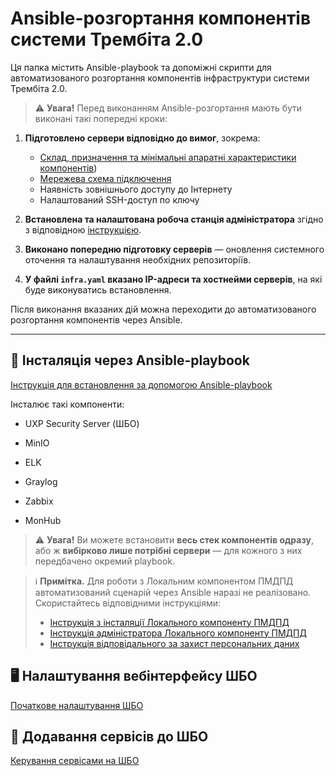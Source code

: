 # Ansible-розгортання компонентів системи Трембіта 2.0

Ця папка містить Ansible-playbook та допоміжні скрипти для автоматизованого розгортання компонентів інфраструктури системи Трембіта 2.0.

> ⚠️ **Увага!** Перед виконанням Ansible-розгортання мають бути виконані такі попередні кроки:

1. **Підготовлено сервери відповідно до вимог**, зокрема:
   - [Склад, призначення та мінімальні апаратні характеристики компонентів](../manual-installation/01-env-components.md))
   - [Мережева схема підключення](../manual-installation/02-network-diagram.md)
   - Наявність зовнішнього доступу до Інтернету
   - Налаштований SSH-доступ по ключу

2. **Встановлена та налаштована робоча станція адміністратора** згідно з відповідною [інструкцією](../manual-installation/03-adminserver-install.md).

3. **Виконано попередню підготовку серверів** — оновлення системного оточення та налаштування необхідних репозиторіїв.

4. **У файлі `infra.yaml` вказано IP-адреси та хостнейми серверів**, на які буде виконуватись встановлення.

Після виконання вказаних дій можна переходити до автоматизованого розгортання компонентів через Ansible.

---

## 🔧 Інсталяція через Ansible-playbook

[Інструкція для встановлення за допомогою Ansible-playbook](01-ansible.md)

Інсталює такі компоненти:

- UXP Security Server (ШБО)

- MinIO

- ELK
 
- Graylog

- Zabbix

- MonHub

> ⚠️ **Увага!** Ви можете встановити **весь стек компонентів одразу**, або ж **вибірково лише потрібні сервери** — для кожного з них передбачено окремий playbook.

> ℹ️ **Примітка.** Для роботи з Локальним компонентом ПМДПД автоматизований сценарій через Ansible наразі не реалізовано. Скористайтесь відповідними інструкціями:
> - [Інструкція з інсталяції Локального компоненту ПМДПД](https://portal.trembita.gov.ua/media/website-media/LK_PMDPD.pdf)
> - [Інструкція адміністратора Локального компоненту ПМДПД](https://portal.trembita.gov.ua/media/website-media/%D0%86%D0%BD%D1%81%D1%82%D1%80%D1%83%D0%BA%D1%86%D1%96%D1%8F_%D0%90%D0%B4%D0%BC%D1%96%D0%BD%D1%96%D1%81%D1%82%D1%80%D0%B0%D1%82%D0%BE%D1%80%D0%B0_%D0%9B%D0%BE%D0%BA%D0%B0%D0%BB%D1%8C%D0%BD%D0%BE%D0%B3%D0%BE_%D0%BA%D0%BE%D0%BC%D0%BF%D0%BE%D0%BD%D0%B5%D0%BD%D1%82%D1%83_%D0%9F%D0%9C%D0%94%D0%9F%D0%94.pdf)
> - [Інструкція відповідального за захист персональних даних](https://portal.trembita.gov.ua/media/website-media/%D0%86%D0%BD%D1%81%D1%82%D1%80%D1%83%D0%BA%D1%86%D1%96%D1%8F_%D0%92%D1%96%D0%B4%D0%BF%D0%BE%D0%B2%D1%96%D0%B4%D0%B0%D0%BB%D1%8C%D0%BD%D0%BE%D0%B3%D0%BE_%D0%B7%D0%B0_%D0%B7%D0%B0%D1%85%D0%B8%D1%81%D1%82_%D0%BF%D0%B5%D1%80%D1%81%D0%BE%D0%BD%D0%B0%D0%BB%D1%8C%D0%BD%D0%B8%D1%85_%D0%B4%D0%B0%D0%BD%D0%B8%D1%85.pdf)

## 🖥 Налаштування вебінтерфейсу ШБО

[Початкове налаштування ШБО](02-uxp-ss-settings.md)

## 🔌 Додавання сервісів до ШБО

[Керування сервісами на ШБО](02.1-uxp-service-settings.md)
